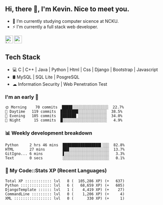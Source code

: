 ## Hi, there 👋, I'm Kevin. Nice to meet you.

- 🌱 I’m currently studying computer sicence at NCKU.
- ⚡ I'm currently a full stack web developer.

<a href="https://www.linkedin.com/in/kevin12686/"><img alt="LinkedIn" src="https://img.shields.io/badge/linkedin%20-%230077B5.svg?&style=for-the-badge&logo=linkedin&logoColor=white" height=25></a>
<a href="https://www.instagram.com/kevin12686/"><img src="https://img.shields.io/badge/instagram-3f729b?&style=for-the-badge&logo=instagram&logoColor=white" height=25></a>

## Tech Stack

* 💻 C | C++ | Java | Python | Html | Css | Django | Bootstrap | Javascript
* 🛢️ MySQL | SQL Lite | PosgreSQL
* ☁ Information Security | Web Penetration Test

### I'm an early 🐤

<!-- early_bird start -->

```text
🌞 Morning    70 commits  ████▊░░░░░░░░░░░░░░░░  22.7%
🌆 Daytime   119 commits  ████████░░░░░░░░░░░░░  38.5%
🌃 Evening   105 commits  ███████▏░░░░░░░░░░░░░  34.0%
🌙 Night      15 commits  █░░░░░░░░░░░░░░░░░░░░   4.9%
```

<!-- early_bird end -->

### 📊 Weekly development breakdown

<!-- code_time start -->

```text
Python     2 hrs 46 mins  █████████████████▍░░░  82.8%
HTML       27 mins        ██▉░░░░░░░░░░░░░░░░░░  13.7%
GitIgno... 6 mins         ▋░░░░░░░░░░░░░░░░░░░░   3.3%
Text       0 secs         ░░░░░░░░░░░░░░░░░░░░░   0.1%
```

<!-- code_time end -->

### 🧰 My Code::Stats XP (Recent Languages)

<!-- codestats start -->

```text
Total XP :::::::::::: lvl   8 (  105,286 XP) (+   637)
Python :::::::::::::: lvl   6 (   68,659 XP) (+   605)
DjangoTemplate :::::: lvl   1 (    4,419 XP) (+    27)
CommandLine ::::::::: lvl   0 (    1,206 XP) (+     4)
XML ::::::::::::::::: lvl   0 (      330 XP) (+     1)
```

<!-- codestats end -->
